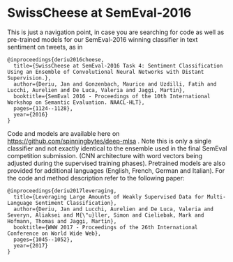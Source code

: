 # SwissCheese at SemEval-2016
This is just a navigation point, in case you are searching for code as well as pre-trained models for our SemEval-2016 winning classifier in text sentiment on tweets, as in

```
@inproceedings{deriu2016cheese,
  title={SwissCheese at SemEval-2016 Task 4: Sentiment Classification Using an Ensemble of Convolutional Neural Networks with Distant Supervision.},
  author={Deriu, Jan and Gonzenbach, Maurice and Uzdilli, Fatih and Lucchi, Aurelien and De Luca, Valeria and Jaggi, Martin},
  booktitle={SemEval 2016 - Proceedings of the 10th International Workshop on Semantic Evaluation. NAACL-HLT},
  pages={1124--1128},
  year={2016}
}
```

Code and models are available here on https://github.com/spinningbytes/deep-mlsa . Note this is only a single classifier and not exactly identical to the ensemble used in the final SemEval competition submission. (CNN architecture with word vectors being adjusted during the supervised training phases).
Pretrained models are also provided for additional languages (English, French, German and Italian). For the code and method description refer to the following paper:

```
@inproceedings{deriu2017leveraging,
  title={Leveraging Large Amounts of Weakly Supervised Data for Multi-Language Sentiment Classification},
  author={Deriu, Jan and Lucchi, Aurelien and De Luca, Valeria and Severyn, Aliaksei and M{\"u}ller, Simon and Cieliebak, Mark and Hofmann, Thomas and Jaggi, Martin},
  booktitle={WWW 2017 - Proceedings of the 26th International Conference on World Wide Web},
  pages={1045--1052},
  year={2017}
}
```
